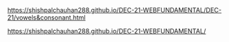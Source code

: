  https://shishpalchauhan288.github.io/DEC-21-WEBFUNDAMENTAL/DEC-21/vowels&consonant.html
 
 
 https://shishpalchauhan288.github.io/DEC-21-WEBFUNDAMENTAL/
